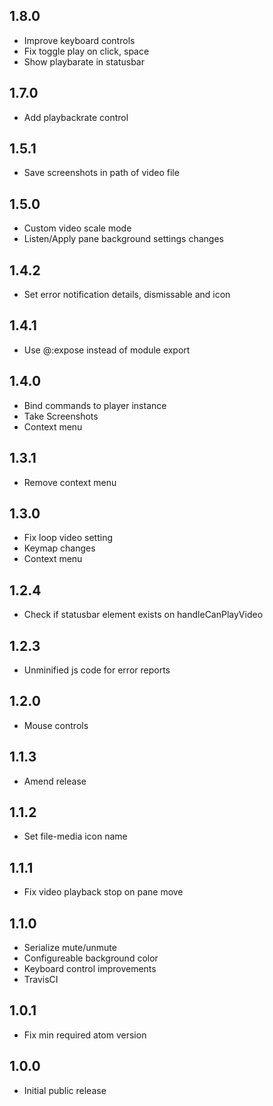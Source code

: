 ## 1.8.0
- Improve keyboard controls
- Fix toggle play on click, space
- Show playbarate in statusbar

## 1.7.0
- Add playbackrate control

## 1.5.1
- Save screenshots in path of video file
 
## 1.5.0
- Custom video scale mode
- Listen/Apply pane background settings changes

## 1.4.2
- Set error notification details, dismissable and icon

## 1.4.1
- Use @:expose instead of module export

## 1.4.0
- Bind commands to player instance
- Take Screenshots
- Context menu

## 1.3.1
- Remove context menu

## 1.3.0
- Fix loop video setting
- Keymap changes
- Context menu

## 1.2.4
- Check if statusbar element exists on handleCanPlayVideo

## 1.2.3
- Unminified js code for error reports

## 1.2.0
- Mouse controls

## 1.1.3
- Amend release

## 1.1.2
- Set file-media icon name

## 1.1.1
- Fix video playback stop on pane move

## 1.1.0
- Serialize mute/unmute
- Configureable background color
- Keyboard control improvements
- TravisCI

## 1.0.1
- Fix min required atom version

## 1.0.0
- Initial public release
